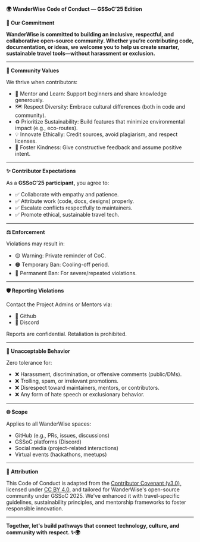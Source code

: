 **🌍 WanderWise Code of Conduct — GSSoC’25 Edition**

**🌟 Our Commitment**

**WanderWise is committed to building an inclusive, respectful, and collaborative open-source community. Whether you’re contributing code, documentation, or ideas, we welcome you to help us create smarter, sustainable travel tools—without harassment or exclusion.**

---

**🤝 Community Values**

We thrive when contributors:
- 🌱 Mentor and Learn: Support beginners and share knowledge generously.
- 🗺️ Respect Diversity: Embrace cultural differences (both in code and community).
- ♻️ Prioritize Sustainability: Build features that minimize environmental impact (e.g., eco-routes).
- 💡 Innovate Ethically: Credit sources, avoid plagiarism, and respect licenses.
- 🤗 Foster Kindness: Give constructive feedback and assume positive intent.

---

**✨ Contributor Expectations**

As a **GSSoC’25 participant,** you agree to:
- ✅ Collaborate with empathy and patience.
- ✅ Attribute work (code, docs, designs) properly.
- ✅ Escalate conflicts respectfully to maintainers.
- ✅ Promote ethical, sustainable travel tech.

---

**⚖️ Enforcement**

Violations may result in:
- 🟡 Warning: Private reminder of CoC.
- 🟠 Temporary Ban: Cooling-off period.
- 🔴 Permanent Ban: For severe/repeated violations.

---

**🛡️ Reporting Violations**

Contact the Project Admins or Mentors via:
- 📧 Github
- 💬 Discord

Reports are confidential. Retaliation is prohibited.

---

**🚫 Unacceptable Behavior**

Zero tolerance for:
- ❌ Harassment, discrimination, or offensive comments (public/DMs).
- ❌ Trolling, spam, or irrelevant promotions.
- ❌ Disrespect toward maintainers, mentors, or contributors.
- ❌ Any form of hate speech or exclusionary behavior.

---

**🌐 Scope**

Applies to all WanderWise spaces:
- GitHub (e.g., PRs, issues, discussions)
- GSSoC platforms (Discord)
- Social media (project-related interactions)
- Virtual events (hackathons, meetups)

---

**📄 Attribution**

This Code of Conduct is adapted from the [Contributor Covenant (v3.0),](https://www.contributor-covenant.org/version/3/0/code_of_conduct/) licensed under [CC BY 4.0,](https://creativecommons.org/licenses/by/4.0/) and tailored for WanderWise's open-source community under GSSoC 2025. We've enhanced it with travel-specific guidelines, sustainability principles, and mentorship frameworks to foster responsible innovation. 

---

**Together, let's build pathways that connect technology, culture, and community with respect. ✨🌍**